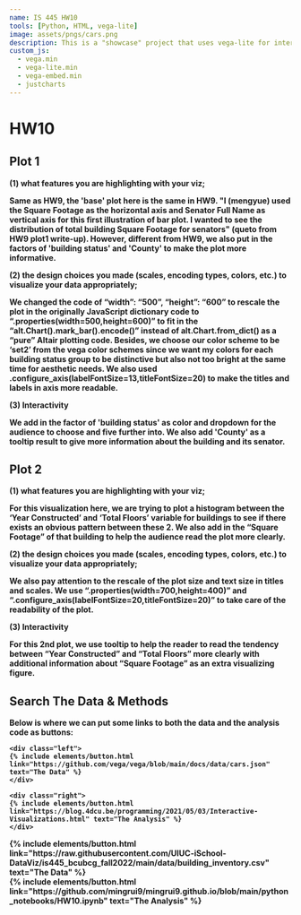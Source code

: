 ```yaml
---
name: IS 445 HW10
tools: [Python, HTML, vega-lite]
image: assets/pngs/cars.png
description: This is a "showcase" project that uses vega-lite for interactive viz!
custom_js:
  - vega.min
  - vega-lite.min
  - vega-embed.min
  - justcharts
---
```



# HW10


## Plot 1

<vegachart schema-url="{{ site.baseurl }}/assets/json/plot1.json" style="width: 100%"></vegachart>


<b>(1) what features you are highlighting with your viz;<b>
    
Same as HW9, the 'base' plot here is the same in HW9. "I (mengyue) used the Square Footage as the horizontal axis and Senator Full Name as vertical axis for this first illustration of bar plot. I wanted to see the distribution of total building Square Footage for senators" (queto from HW9 plot1 write-up). However, different from HW9, we also put in the factors of 'building status' and 'County' to make the plot more informative.
    
<b>(2) the design choices you made (scales, encoding types, colors, etc.) to visualize your data appropriately;<b> 
    
We changed the code of “width”: “500”, “height”: “600” to rescale the plot in the originally JavaScript dictionary code to “.properties(width=500,height=600)” to fit in the “alt.Chart().mark_bar().encode()” instead of alt.Chart.from_dict() as a “pure” Altair plotting code. Besides, we choose our color scheme to be ‘set2’ from the vega color schemes since we want my colors for each building status group to be distinctive but also not too bright at the same time for aesthetic needs. We also used .configure_axis(labelFontSize=13,titleFontSize=20) to make the titles and labels in axis more readable.
    
<b>(3) Interactivity <b>

We add in the factor of 'building status' as color and dropdown for the audience to choose and five further into. We also add 'County' as a tooltip result to give more information about the building and its senator.


## Plot 2

<vegachart schema-url="{{ site.baseurl }}/assets/json/plot2.json" style="width: 100%"></vegachart>

<b>(1) what features you are highlighting with your viz;<b>
    
For this visualization here, we are trying to plot a histogram between the ‘Year Constructed’ and ‘Total Floors’ variable for buildings to see if there exists an obvious pattern between these 2. We also add in the “Square Footage” of that building to help the audience read the plot more clearly.
    
<b>(2) the design choices you made (scales, encoding types, colors, etc.) to visualize your data appropriately;<b>
    
We also pay attention to the rescale of the plot size and text size in titles and scales. We use “.properties(width=700,height=400)” and “.configure_axis(labelFontSize=20,titleFontSize=20)” to take care of the readability of the plot.
    
<b>(3) Interactivity <b>
    
For this 2nd plot, we use tooltip to help the reader to read the tendency between “Year Constructed” and “Total Floors” more clearly with additional information about “Square Footage” as an extra visualizing figure.




## Search The Data & Methods

Below is where we can put some links to both the data and the analysis code as buttons:

```
<div class="left">
{% include elements/button.html link="https://github.com/vega/vega/blob/main/docs/data/cars.json" text="The Data" %}
</div>

<div class="right">
{% include elements/button.html link="https://blog.4dcu.be/programming/2021/05/03/Interactive-Visualizations.html" text="The Analysis" %}
</div>
```

<!-- these are written in a combo of html and liquid --> 

<div class="left">
{% include elements/button.html link="https://raw.githubusercontent.com/UIUC-iSchool-DataViz/is445_bcubcg_fall2022/main/data/building_inventory.csv" text="The Data" %}
</div>

<div class="right">
{% include elements/button.html link="https://github.com/mingrui9/mingrui9.github.io/blob/main/python_notebooks/HW10.ipynb" text="The Analysis" %}
</div>

